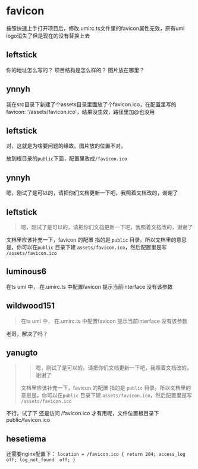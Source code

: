 # favicon

按照快速上手打开项目后，修改.umirc.ts文件里的favicon属性无效，原有umi logo消失了但是现在的没有替换上去

## leftstick

你的地址怎么写的？
项目结构是怎么样的？
图片放在哪里？

## ynnyh

我在src目录下新建了个assets目录里面放了个favicon.ico，在配置里写的favicon: '/assets/favicon.ico'，结果没生效，路径里加@也没用

## leftstick

对，这就是为啥要问题的缘故。图片放的位置不对。

放到根目录的`public`下面，配置里改成`/favicon.ico`

## ynnyh

嗯，刚试了是可以的，请把你们文档更新一下吧，我照着文档改的，谢谢了

## leftstick

> 嗯，刚试了是可以的，请把你们文档更新一下吧，我照着文档改的，谢谢了

文档里应该补充一下，favicon 的配置 指的是 `public` 目录。所以文档里的意思是，你可以在`public` 目录下建 `assets/favicon.ico`，然后配置里是写 `/assets/favicon.ico`

## luminous6

在ts umi 中， 在.umirc.ts 中配置favicon 提示当前interface 没有该参数

## wildwood151

> 在ts umi 中， 在.umirc.ts 中配置favicon 提示当前interface 没有该参数

老哥，解决了吗？

## yanugto

> > 嗯，刚试了是可以的，请把你们文档更新一下吧，我照着文档改的，谢谢了
>
> 文档里应该补充一下，favicon 的配置 指的是 `public` 目录。所以文档里的意思是，你可以在`public` 目录下建 `assets/favicon.ico`，然后配置里是写 `/assets/favicon.ico`

不行，试了下 还是访问 /favicon.ico 才有用呢，文件位置根目录下 public/favicon.ico

## hesetiema

还需要nginx配置下：
`location = /favicon.ico {
  return 204;
  access_log     off;
  log_not_found  off;
}`
